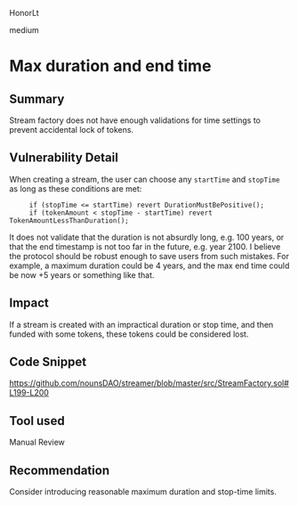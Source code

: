 HonorLt

medium

# Max duration and end time

## Summary
Stream factory does not have enough validations for time settings to prevent accidental lock of tokens.

## Vulnerability Detail
When creating a stream, the user can choose any ```startTime``` and ```stopTime``` as long as these conditions are met:
```solidity
     if (stopTime <= startTime) revert DurationMustBePositive();
     if (tokenAmount < stopTime - startTime) revert TokenAmountLessThanDuration();
```
It does not validate that the duration is not absurdly long, e.g. 100 years, or that the end timestamp is not too far in the future, e.g. year 2100. I believe the protocol should be robust enough to save users from such mistakes. For example, a maximum duration could be 4 years, and the max end time could be now +5 years or something like that.

## Impact
If a stream is created with an impractical duration or stop time, and then funded with some tokens, these tokens could be considered lost.

## Code Snippet

https://github.com/nounsDAO/streamer/blob/master/src/StreamFactory.sol#L199-L200

## Tool used

Manual Review

## Recommendation
Consider introducing reasonable maximum duration and stop-time limits.
